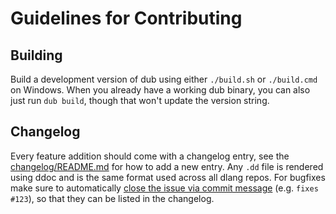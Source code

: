 # Guidelines for Contributing

## Building

Build a development version of dub using either `./build.sh` or `./build.cmd` on Windows.
When you already have a working dub binary, you can also just run `dub build`, though that won't update the version string.

## Changelog

Every feature addition should come with a changelog entry, see the [changelog/README.md](changelog/README.md) for how to add a new entry. Any `.dd` file is rendered using ddoc and is the same format used across all dlang repos.
For bugfixes make sure to automatically [close the issue via commit message](https://blog.github.com/2013-01-22-closing-issues-via-commit-messages/) (e.g. `fixes #123`), so that they can be listed in the changelog.
